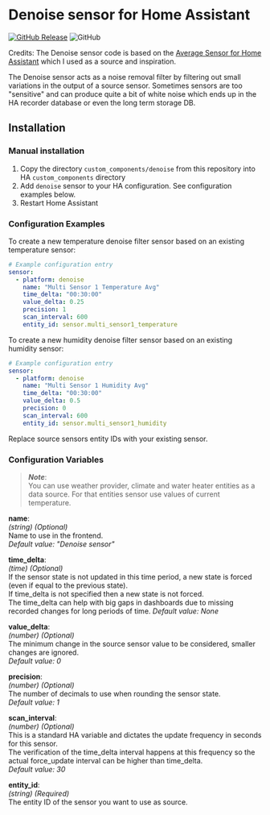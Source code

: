 # Denoise sensor for Home Assistant

[![GitHub Release](https://img.shields.io/github/tag-date/isorin/ha-denoise?label=release&style=popout)](https://github.com/isorin/ha-denoise/releases)
![GitHub](https://img.shields.io/github/license/isorin/ha-denoise)

Credits: The Denoise sensor code is based on the [Average Sensor for Home Assistant](https://github.com/Limych/ha-average) which I used as a source and inspiration.

The Denoise sensor acts as a noise removal filter by filtering out small variations in the output of a source sensor.
Sometimes sensors are too "sensitive" and can produce quite a bit of white noise which ends up in the HA recorder database or even the long term storage DB.

## Installation

### Manual installation

1. Copy the directory `custom_components/denoise` from this repository into HA `custom_components` directory
2. Add `denoise` sensor to your HA configuration. See configuration examples below.
3. Restart Home Assistant

### Configuration Examples

To create a new temperature denoise filter sensor based on an existing temperature sensor:
```yaml
# Example configuration entry
sensor:
  - platform: denoise
    name: "Multi Sensor 1 Temperature Avg"
    time_delta: "00:30:00"
    value_delta: 0.25
    precision: 1
    scan_interval: 600
    entity_id: sensor.multi_sensor1_temperature
```

To create a new humidity denoise filter sensor based on an existing humidity sensor:
```yaml
# Example configuration entry
sensor:
  - platform: denoise
    name: "Multi Sensor 1 Humidity Avg"
    time_delta: "00:30:00"
    value_delta: 0.5
    precision: 0
    scan_interval: 600
    entity_id: sensor.multi_sensor1_humidity
```

Replace source sensors entity IDs with your existing sensor.

### Configuration Variables

> **_Note_**:\
> You can use weather provider, climate and water heater entities as a data source. For that entities sensor use values of current temperature.

**name**:\
  _(string) (Optional)_\
  Name to use in the frontend.\
  _Default value: "Denoise sensor"_

**time_delta**:\
  _(time) (Optional)_\
  If the sensor state is not updated in this time period, a new state is forced (even if equal to the previous state).\
  If time_delta is not specified then a new state is not forced.\
  The time_delta can help with big gaps in dashboards due to missing recorded changes for long periods of time.
  _Default value: None_

**value_delta**:\
  _(number) (Optional)_\
  The minimum change in the source sensor value to be considered, smaller changes are ignored.\
  _Default value: 0_

**precision**:\
  _(number) (Optional)_\
  The number of decimals to use when rounding the sensor state.\
  _Default value: 1_

**scan_interval**:\
  _(number) (Optional)_\
  This is a standard HA variable and dictates the update frequency in seconds for this sensor.\
  The verification of the time_delta interval happens at this frequency so the actual force_update interval can be higher than time_delta.\
  _Default value: 30_

**entity_id**:\
  _(string) (Required)_\
  The entity ID of the sensor you want to use as source.
